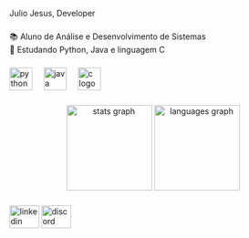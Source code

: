 <p align="left">Julio Jesus, Developer</p>

###

<p align="left">📚 Aluno de Análise e Desenvolvimento de Sistemas<br>📖 Estudando Python, Java e linguagem C</p>

###

<div align="left">
  <img src="https://cdn.jsdelivr.net/gh/devicons/devicon/icons/python/python-original.svg" height="40" alt="python logo"  />
  <img width="12" />
  <img src="https://cdn.jsdelivr.net/gh/devicons/devicon/icons/java/java-original.svg" height="40" alt="java logo"  />
  <img width="12" />
  <img src="https://cdn.jsdelivr.net/gh/devicons/devicon/icons/c/c-original.svg" height="40" alt="c logo"  />
</div>

###

<div align="center">
  <img src="https://github-readme-stats.vercel.app/api?username=J02Jesus&show_icons=true&title_color=FF0000&text_color=c9d1d9&bg_color=0d1117&hide_border=true&theme=dark" height="150" alt="stats graph" />
  <img src="https://github-readme-stats.vercel.app/api/top-langs?username=J02Jesus&layout=compact&title_color=FF0000&text_color=c9d1d9&bg_color=0d1117&hide_border=true&theme=dark" height="150" alt="languages graph" />
</div>

###

<div align="left">
  <img src="https://raw.githubusercontent.com/maurodesouza/profile-readme-generator/master/src/assets/icons/social/linkedin/default.svg" width="52" height="40" alt="linkedin logo"  />
  <img src="https://raw.githubusercontent.com/maurodesouza/profile-readme-generator/master/src/assets/icons/social/discord/default.svg" width="52" height="40" alt="discord logo"  />
</div>
